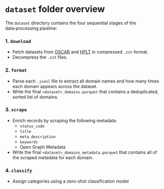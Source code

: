 # `dataset` folder overview

The `dataset` directory contains the four sequential stages of the data‑processing pipeline:

### 1. `download`  
- Fetch datasets from [OSCAR](https://huggingface.co/datasets/oscar-corpus/OSCAR-2301/tree/main/el_meta) and [HPLT](https://hplt-project.org/datasets/v2.0) in compressed `.zst` format.  
- Decompress the `.zst` files.

### 2. `format`  
- Parse each `.jsonl` file to extract all domain names and how many times each domain appears across the dataset.  
- Write the final `<dataset>_domains.parquet` that contains a deduplicated, sorted list of domains.

### 3. `scrape`  
- Enrich records by scraping the following metadata:  
  - `status_code`
  - `title`
  - `meta_description`
  - `keywords` 
  - Open Graph Metadata
- Write the final `<dataset>_domains_metadata.parquet` that contains all of the scraped metadata for each domain.

### 4. `classify`  
- Assign categories using a zero-shot classification model